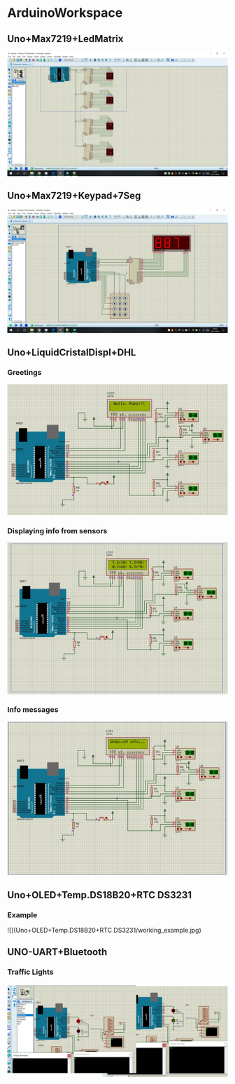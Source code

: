 # ArduinoWorkspace

## Uno+Max7219+LedMatrix
![](Uno+Max7219+LedMatrix/FirstTask.jpg)

## Uno+Max7219+Keypad+7Seg
![](Uno+Max7219+Keypad+7Seg/Phone.jpg)

## Uno+LiquidCristalDispl+DHL
### Greetings
![](Uno+LiquidCristalDispl+DHL/0.jpg)
### Displaying info from sensors
![](Uno+LiquidCristalDispl+DHL/1.jpg)
### Info messages
![](Uno+LiquidCristalDispl+DHL/2.jpg)

## Uno+OLED+Temp.DS18B20+RTC DS3231
### Example
![](Uno+OLED+Temp.DS18B20+RTC DS3231/working_example.jpg)

## UNO-UART+Bluetooth
### Traffic Lights
![](UNO-UART+Bluetooth/trafficLights_example.jpg)

